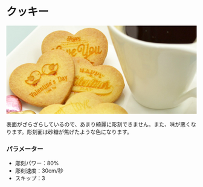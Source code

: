 # クッキー

![](/assets/20191118_07.jpg)

表面がざらざらしているので、あまり綺麗に彫刻できません。また、味が悪くなります。彫刻面は砂糖が焦げたような色になります。

### パラメーター

* 彫刻パワー：80%
* 彫刻速度：30cm/秒
* スキップ：3
